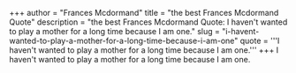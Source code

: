+++
author = "Frances Mcdormand"
title = "the best Frances Mcdormand Quote"
description = "the best Frances Mcdormand Quote: I haven't wanted to play a mother for a long time because I am one."
slug = "i-havent-wanted-to-play-a-mother-for-a-long-time-because-i-am-one"
quote = '''I haven't wanted to play a mother for a long time because I am one.'''
+++
I haven't wanted to play a mother for a long time because I am one.
